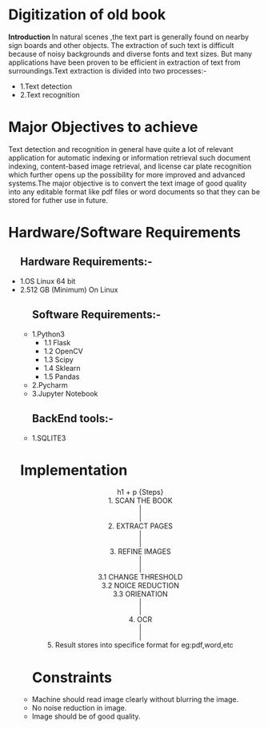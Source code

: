 <h1>Digitization of old book </h1>
<b> Introduction </b>
In natural scenes ,the text part is generally found on nearby sign boards and other objects. The extraction of such text is
difficult because of noisy backgrounds and diverse fonts and text sizes. But many applications have been proven to be efficient in extraction of text from surroundings.Text extraction is divided into two processes:-
<ul>
<li> 1.Text detection</li>
<li> 2.Text recognition </li>
</ul>
<h1> Major Objectives to achieve </h1>
Text detection and recognition in general have quite a lot of relevant application for automatic indexing or information retrieval such document indexing, content-based image retrieval, and license car plate recognition which further opens up the possibility for more improved and advanced systems.The major objective is to convert the text image of good quality into any editable format like pdf files or word documents so that they can be stored for futher use in future.
<h1> Hardware/Software Requirements </h1>
<ul>
  <h2> Hardware Requirements:-</h2>
    <li> 1.OS Linux 64 bit</li>
    <li> 2.512 GB (Minimum) On Linux</li>
<ul> 
  <h2> Software Requirements:-</h2>
  <li>1.Python3 
     <ul> 
     <li>1.1 Flask</li>
     <li>1.2 OpenCV</li>
     <li>1.3 Scipy</li>
     <li>1.4 Sklearn</li>
     <li>1.5 Pandas</li>
     </ul>
  </li>
  <li> 2.Pycharm</li>
  <li> 3.Jupyter Notebook</li>
</ul>
<ul>
  <h2>BackEnd tools:-</h2>
  <li>1.SQLITE3 </li>
</ul>
<h1>Implementation</h1>
<p align="center">
h1 + p {Steps}
<br>
1.  SCAN THE BOOK<br>
         |<br>
         |<br>
2.  EXTRACT PAGES<br>
         |<br>
         |<br>
3.  REFINE IMAGES<br>
         |<br>
         |<br>
3.1 CHANGE THRESHOLD<br>
3.2 NOICE REDUCTION<br>
3.3 ORIENATION<br>
         |<br>
         |<br>
4.  OCR<br>
         |<br>
         |<br>
5.  Result stores into specifice format for eg:pdf,word,etc<br>       
</p>
<ul>
<h1>Constraints</h1>
<li>Machine should read image clearly without blurring the image.</li>
<li>No noise reduction in image.</li>
<li>Image should be of good quality.</li>
</ul>

